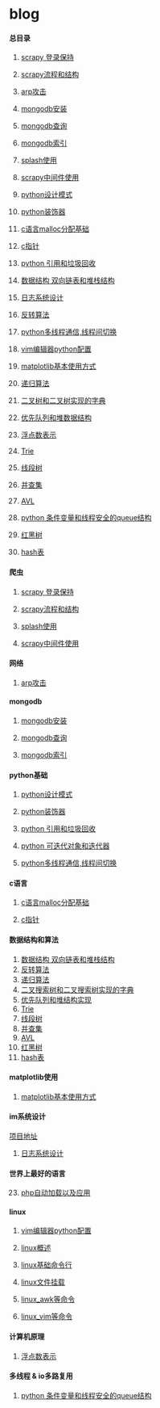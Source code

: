 # blog

#### 总目录

1. <a href="blog1_scrapy_cookiejar.md">scrapy 登录保持</a>

2. <a href="blog2_scrapy_struct.md">scrapy流程和结构</a>

3. <a href="blog5_arp_attack1.md">arp攻击</a>

4. <a href="blog6_mongo_install.md">mongodb安装</a>

5. <a href="blog7_mongodb_curd.md">mongodb查询</a>

6. <a href="blog8_mongodb_index.md">mongodb索引</a>

7. <a href="blog4_scrapy_splash_basic.md">splash使用</a>

8. <a href="blog3_scrapy_downmiddleware">scrapy中间件使用</a>

9. <a href="blog9_python_design_parrten1.md">python设计模式</a>

10. <a href="blog10_python_decorators.md">python装饰器</a>

11. <a href="blog11_c_malloc.md">c语言malloc分配基础</a>

12. <a href="blog12_c_pointer.md">c指针</a>

13. <a href="blog13_python_pointer.md">python 引用和垃圾回收</a>

14. <a href="blog14_chain.md">数据结构 双向链表和堆栈结构</a>

15. <a href="blog15_im_desgin_log.md">日志系统设计</a>

16. <a href="blog16_reverse_algorithm.md">反转算法</a>

17. <a href="blog17_mutithread_conditional.md">python多线程通信,线程间切换</a>

18. <a href="blog18_vim_python.md">vim编辑器python配置</a>

19. <a href="blog19_matplotlib.md">matplotlib基本使用方式</a>
20. <a href="blog20_recurse.md">递归算法</a>
21. <a href="blog21_tree.md">二叉树和二叉树实现的字典</a>
22. <a href="blog22_heap.md">优先队列和堆数据结构</a>
23. <a href="blog23_float.md">浮点数表示</a>

24. <a href="blog24_trie.md">Trie</a>
25. <a href="blog25_segment_tree.md">线段树</a>
26. <a href="blog26_unionf_find.md">并查集</a>
27. <a href="blog27_avl.md">AVL</a>
28. <a href="blog28_thread_safe.md">python 条件变量和线程安全的queue结构</a>
29. <a href="blog29_rbtree.md">红黑树</a>
30. <a href="blog30_hash_table.md">hash表</a>

#### 爬虫

1. <a href="blog1_scrapy_cookiejar.md">scrapy 登录保持</a>

2. <a href="blog2_scrapy_struct.md">scrapy流程和结构</a>

3. <a href="blog4_scrapy_splash_basic.md">splash使用</a>

4. <a href="blog3_scrapy_downmiddleware">scrapy中间件使用</a>

#### 网络

1. <a href="blog5_arp_attack1.md">arp攻击</a>


#### mongodb

1. <a href="blog6_mongo_install.md">mongodb安装</a>

2. <a href="blog7_mongodb_curd.md">mongodb查询</a>

3. <a href="blog8_mongodb_index.md">mongodb索引</a>

#### python基础

1. <a href="blog9_python_design_parrten1.md">python设计模式</a>

2. <a href="blog10_python_decorators.md">python装饰器</a>

3. <a href="blog13_python_pointer.md">python 引用和垃圾回收</a>

4. <a href="blog15_python_iterable.md">python 可迭代对象和迭代器</a>

5. <a href="blog17_mutithread_conditional.md">python多线程通信,线程间切换</a>


#### c语言


1. <a href="blog11_c_malloc.md">c语言malloc分配基础</a>

2. <a href="blog12_c_pointer.md">c指针</a>


#### 数据结构和算法


1. <a href="blog14_chain.md">数据结构 双向链表和堆栈结构</a>
2. <a href="blog16_reverse_algorithm.md">反转算法</a>
3. <a href="blog20_recurse.md">递归算法</a>
4. <a href="blog21_tree.md">二叉搜索树和二叉搜索树实现的字典</a>
5. <a href="blog22_heap.md">优先队列和堆结构实现</a>
6. <a href="blog24_trie.md">Trie</a>
7. <a href="blog25_segment_tree.md">线段树</a>
8. <a href="blog26_unionf_find.md">并查集</a>
9. <a href="blog27_avl.md">AVL</a>
10. <a href="blog29_rbtree.md">红黑树</a>
11. <a href="blog30_hash_table.md">hash表</a>

#### matplotlib使用

1. <a href="blog19_matplotlib.md">matplotlib基本使用方式</a>


#### im系统设计


<a href="https://gitee.com/moist-master/gglib">项目地址</a>

1. <a href="blog15_im_desgin_log.md">日志系统设计</a>


#### 世界上最好的语言

23. <a href="blog23_spl_and_autoload.md">php自动加载以及应用</a>

#### linux

1. <a href="blog18_vim_python.md">vim编辑器python配置</a>

1. <a href="blog19_linux_basic.md">linux概述</a>
2. <a href="blog20_linux_basic.md">linux基础命令行</a>
3. <a href="blog19_linux_basic.md">linux文件挂载</a>
4. <a href="blog19_linux_basic.md">linux_awk等命令</a>
5. <a href="blog19_linux_basic.md">linux_vim等命令</a>

#### 计算机原理

1. <a href="blog23_float.md">浮点数表示</a>


#### 多线程 & io多路复用

1. <a href="blog28_thread_safe.md">python 条件变量和线程安全的queue结构</a>

